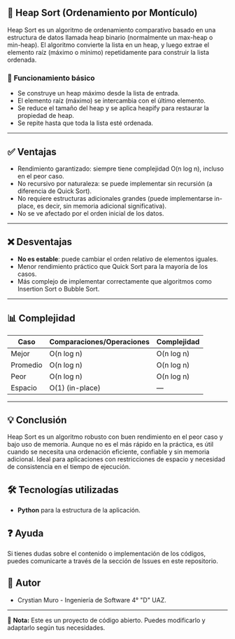 ## 🔄 **Heap Sort (Ordenamiento por Montículo)**

Heap Sort es un algoritmo de ordenamiento comparativo basado en una estructura de datos llamada heap binario (normalmente un max-heap o min-heap). El algoritmo convierte la lista en un heap, y luego extrae el elemento raíz (máximo o mínimo) repetidamente para construir la lista ordenada.

### 🧠 **Funcionamiento básico**
* Se construye un heap máximo desde la lista de entrada.
* El elemento raíz (máximo) se intercambia con el último elemento.
* Se reduce el tamaño del heap y se aplica heapify para restaurar la propiedad de heap.
* Se repite hasta que toda la lista esté ordenada.

---

## ✅ **Ventajas**
* Rendimiento garantizado: siempre tiene complejidad O(n log n), incluso en el peor caso.
* No recursivo por naturaleza: se puede implementar sin recursión (a diferencia de Quick Sort).
* No requiere estructuras adicionales grandes (puede implementarse in-place, es decir, sin memoria adicional significativa).
* No se ve afectado por el orden inicial de los datos.

---

## ❌ **Desventajas**
* **No es estable**: puede cambiar el orden relativo de elementos iguales.
* Menor rendimiento práctico que Quick Sort para la mayoría de los casos.
* Más complejo de implementar correctamente que algoritmos como Insertion Sort o Bubble Sort.

---

## 📊 **Complejidad**

| Caso       | Comparaciones/Operaciones | Complejidad   |
|------------|----------------------------|---------------|
| Mejor      | O(n log n)                 | O(n log n)    |
| Promedio   | O(n log n)                 | O(n log n)    |
| Peor       | O(n log n)                 | O(n log n)    |
| Espacio    | O(1) (in-place)            | —             |

---

## 💡 **Conclusión**
Heap Sort es un algoritmo robusto con buen rendimiento en el peor caso y bajo uso de memoria.
Aunque no es el más rápido en la práctica, es útil cuando se necesita una ordenación eficiente, confiable y sin memoria adicional. Ideal para aplicaciones con restricciones de espacio y necesidad de consistencia en el tiempo de ejecución.

## 🛠️ Tecnologías utilizadas

- **Python** para la estructura de la aplicación.

## ❓ Ayuda

Si tienes dudas sobre el contenido o implementación de los códigos, puedes comunicarte a través de la sección de Issues en este repositorio.

## 👥 Autor

- Crystian Muro - Ingeniería de Software 4° "D" UAZ.

---

📌 **Nota:** Este es un proyecto de código abierto. Puedes modificarlo y adaptarlo según tus necesidades.
